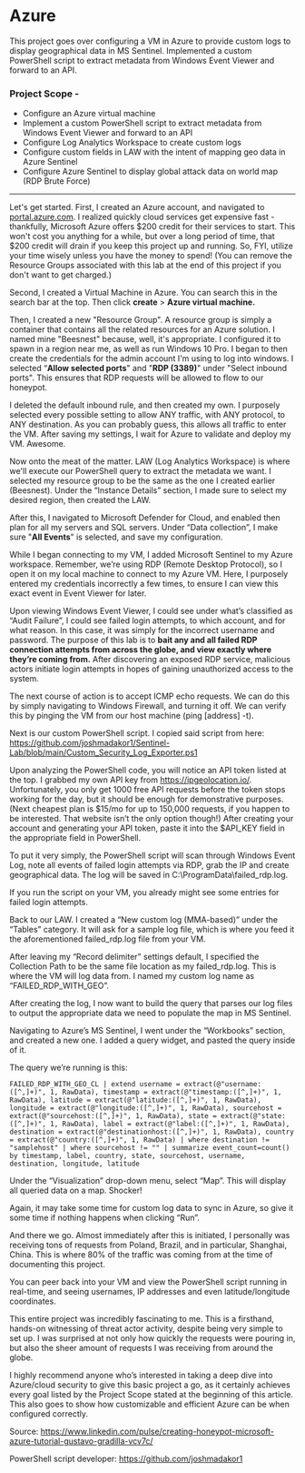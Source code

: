 # Azure
This project goes over configuring a VM in Azure to provide custom logs to display geographical data in MS Sentinel. Implemented a custom PowerShell script to extract metadata from Windows Event Viewer and forward to an API.

### **Project Scope -**

- Configure an Azure virtual machine
- Implement a custom PowerShell script to extract metadata from Windows Event Viewer and forward to an API
- Configure Log Analytics Workspace to create custom logs
- Configure custom fields in LAW with the intent of mapping geo data in Azure Sentinel
- Configure Azure Sentinel to display global attack data on world map (RDP Brute Force)

---

Let's get started. First, I created an Azure account, and navigated to [portal.azure.com](http://portal.azure.com/). I realized quickly cloud services get expensive fast - thankfully, Microsoft Azure offers $200 credit for their services to start. This won't cost you anything for a while, but over a long period of time, that $200 credit will drain if you keep this project up and running. So, FYI, utilize your time wisely unless you have the money to spend! (You can remove the Resource Groups associated with this lab at the end of this project if you don't want to get charged.)

Second, I created a Virtual Machine in Azure. You can search this in the search bar at the top. Then click **create** > **Azure virtual machine.**

Then, I created a new "Resource Group". A resource group is simply a container that contains all the related resources for an Azure solution. I named mine "Beesnest" because, well, it's appropriate. I configured it to spawn in a region near me, as well as run Windows 10 Pro. I began to then create the credentials for the admin account I'm using to log into windows. I selected “**Allow selected ports**" and "**RDP (3389)**" under "Select inbound ports". This ensures that RDP requests will be allowed to flow to our honeypot.

I deleted the default inbound rule, and then created my own. I purposely selected every possible setting to allow ANY traffic, with ANY protocol, to ANY destination. As you can probably guess, this allows all traffic to enter the VM. After saving my settings, I wait for Azure to validate and deploy my VM. Awesome.

Now onto the meat of the matter. LAW (Log Analytics Workspace) is where we'll execute our PowerShell query to extract the metadata we want. I selected my resource group to be the same as the one I created earlier (Beesnest). Under the “Instance Details” section, I made sure to select my desired region, then created the LAW.

After this, I navigated to Microsoft Defender for Cloud, and enabled then plan for all my servers and SQL servers. Under “Data collection”, I make sure "**All Events**" is selected, and save my configuration. 

While I began connecting to my VM, I added Microsoft Sentinel to my Azure workspace. Remember, we’re using RDP (Remote Desktop Protocol), so I open it on my local machine to connect to my Azure VM. Here, I purposely entered my credentials incorrectly a few times, to ensure I can view this exact event in Event Viewer for later. 

Upon viewing Windows Event Viewer, I could see under what’s classified as “Audit Failure”, I could see failed login attempts, to which account, and for what reason. In this case, it was simply for the incorrect username and password. The purpose of this lab is to **bait any and all failed RDP connection attempts from across the globe, and view exactly where they’re coming from.** After discovering an exposed RDP service, malicious actors initiate login attempts in hopes of gaining unauthorized access to the system. 

The next course of action is to accept ICMP echo requests. We can do this by simply navigating to Windows Firewall, and turning it off.  We can verify this by pinging the VM from our host machine (ping [address] -t).

Next is our custom PowerShell script. I copied said script from here: https://github.com/joshmadakor1/Sentinel-Lab/blob/main/Custom_Security_Log_Exporter.ps1

Upon analyzing the PowerShell code, you will notice an API token listed at the top. I grabbed my own API key from https://ipgeolocation.io/. Unfortunately, you only get 1000 free API requests before the token stops working for the day, but it should be enough for demonstrative purposes. (Next cheapest plan is $15/mo for up to 150,000 requests, if you happen to be interested. That website isn’t the only option though!) After creating your account and generating your API token, paste it into the $API_KEY field in the appropriate field in PowerShell.

To put it very simply, the PowerShell script will scan through Windows Event Log, note all events of failed login attempts via RDP, grab the IP and create geographical data. The log will be saved in C:\ProgramData\failed_rdp.log.

If you run the script on your VM, you already might see some entries for failed login attempts.

Back to our LAW. I created a “New custom log (MMA-based)” under the “Tables” category. It will ask for a sample log file, which is where you feed it the aforementioned failed_rdp.log file from your VM.

After leaving my “Record delimiter” settings default, I specified the Collection Path to be the same file location as my failed_rdp.log. This is where the VM will log data from. I named my custom log name as “FAILED_RDP_WITH_GEO”. 

After creating the log, I now want to build the query that parses our log files to output the appropriate data we need to populate the map in MS Sentinel. 

Navigating to Azure’s MS Sentinel, I went under the “Workbooks” section, and created a new one. I added a query widget, and pasted the query inside of it. 

The query we’re running is this: 

`FAILED_RDP_WITH_GEO_CL | extend username = extract(@"username:([^,]+)", 1, RawData), timestamp = extract(@"timestamp:([^,]+)", 1, RawData), latitude = extract(@"latitude:([^,]+)", 1, RawData), longitude = extract(@"longitude:([^,]+)", 1, RawData), sourcehost = extract(@"sourcehost:([^,]+)", 1, RawData), state = extract(@"state:([^,]+)", 1, RawData), label = extract(@"label:([^,]+)", 1, RawData), destination = extract(@"destinationhost:([^,]+)", 1, RawData), country = extract(@"country:([^,]+)", 1, RawData) | where destination != "samplehost" | where sourcehost != "" | summarize event_count=count() by timestamp, label, country, state, sourcehost, username, destination, longitude, latitude`

Under the “Visualization” drop-down menu, select “Map”. This will display all queried data on a map. Shocker! 

Again, it may take some time for custom log data to sync in Azure, so give it some time if nothing happens when clicking “Run”. 

And there we go. Almost immediately after this is initiated, I personally was receiving tons of requests from Poland, Brazil, and in particular, Shanghai, China. This is where 80% of the traffic was coming from at the time of documenting this project. 

You can peer back into your VM and view the PowerShell script running in real-time, and seeing usernames, IP addresses and even latitude/longitude coordinates. 

This entire project was incredibly fascinating to me. This is a firsthand, hands-on witnessing of threat actor activity, despite being very simple to set up. I was surprised at not only how quickly the requests were pouring in, but also the sheer amount of requests I was receiving from around the globe. 

I highly recommend anyone who’s interested in taking a deep dive into Azure/cloud security to give this basic project a go, as it certainly achieves every goal listed by the Project Scope stated at the beginning of this article. This also goes to show how customizable and efficient Azure can be when configured correctly. 

Source: https://www.linkedin.com/pulse/creating-honeypot-microsoft-azure-tutorial-gustavo-gradilla-vcv7c/

PowerShell script developer: https://github.com/joshmadakor1
